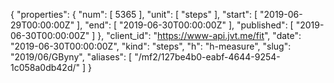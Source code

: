 {
  "properties": {
    "num": [
      5365
    ],
    "unit": [
      "steps"
    ],
    "start": [
      "2019-06-29T00:00:00Z"
    ],
    "end": [
      "2019-06-30T00:00:00Z"
    ],
    "published": [
      "2019-06-30T00:00:00Z"
    ]
  },
  "client_id": "https://www-api.jvt.me/fit",
  "date": "2019-06-30T00:00:00Z",
  "kind": "steps",
  "h": "h-measure",
  "slug": "2019/06/GByny",
  "aliases": [
    "/mf2/127be4b0-eabf-4644-9254-1c058a0db42d/"
  ]
}
